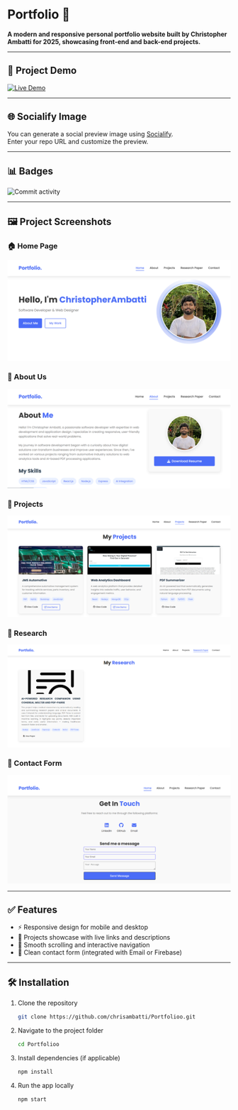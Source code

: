 # Portfolio 🚀

**A modern and responsive personal portfolio website built by Christopher Ambatti for 2025, showcasing front-end and back-end projects.**


---

## 🎯 Project Demo  
[![Live Demo](https://img.shields.io/badge/Live%20Demo-Visit-blue?style=for-the-badge&logo=vercel)](https://portfolioo-chi-seven.vercel.app/)


---

## 🌐 Socialify Image  
You can generate a social preview image using [Socialify](https://socialify.git.ci).  
Enter your repo URL and customize the preview.

---

## 📊 Badges 
![Commit activity](https://img.shields.io/github/commit-activity/m/chrisambatti/Portfolioo)

---

## 🖼️ Project Screenshots

### 🏠 Home Page  
[![Home page](https://github.com/chrisambatti/Portfolioo/blob/main/assets/page1.png?raw=true)](https://github.com/chrisambatti/Portfolioo/blob/main/assets/page1.png?raw=true)

### 📄 About Us  
[![Page 2 Preview](https://github.com/chrisambatti/Portfolioo/blob/main/assets/page2.png?raw=true)](https://github.com/chrisambatti/Portfolioo/blob/main/assets/page2.png?raw=true)

### 👤 Projects  
[![Page 3 Preview](https://github.com/chrisambatti/Portfolioo/blob/main/assets/page3.png?raw=true)](https://github.com/chrisambatti/Portfolioo/blob/main/assets/page3.png?raw=true)  

### 🔎 Research
[![Page 4 Preview](https://github.com/chrisambatti/Portfolioo/blob/main/assets/page4.png?raw=true)](https://github.com/chrisambatti/Portfolioo/blob/main/assets/page4.png?raw=true)

### 📩 Contact Form  
[![Contact](https://github.com/chrisambatti/Portfolioo/blob/main/assets/page5.png?raw=true)](https://github.com/chrisambatti/Portfolioo/blob/main/assets/page5.png?raw=true)


---
## ✅ Features  
- ⚡ Responsive design for mobile and desktop  
- 🧠 Projects showcase with live links and descriptions  
- 🎯 Smooth scrolling and interactive navigation  
- 📩 Clean contact form (integrated with Email or Firebase)

---

## 🛠️ Installation

1. Clone the repository  
   ```bash
   git clone https://github.com/chrisambatti/Portfolioo.git

2. Navigate to the project folder
   ```bash
   cd Portfolioo

3. Install dependencies (if applicable)
   ```bash
   npm install

4. Run the app locally
   ```bash
   npm start
